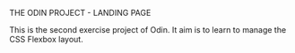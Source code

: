 THE ODIN PROJECT - LANDING PAGE

This is the second exercise project of Odin. It aim is to learn to manage the CSS Flexbox layout.
